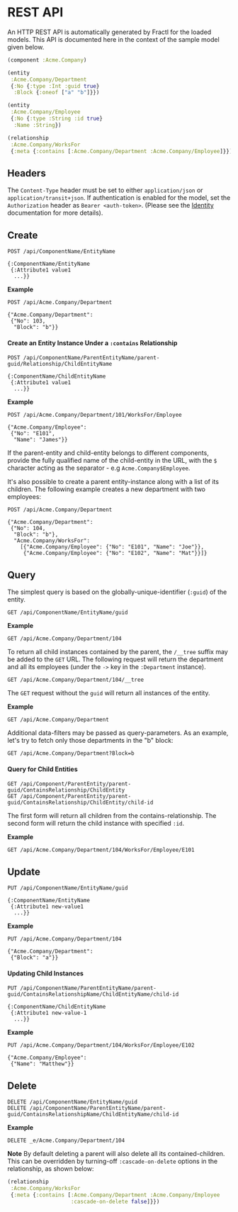 # REST API

An HTTP REST API is automatically generated by Fractl for the loaded models. This API is documented here in the context of the
sample model given below.

```clojure
(component :Acme.Company)

(entity
 :Acme.Company/Department
 {:No {:type :Int :guid true}
  :Block {:oneof ["a" "b"]}})

(entity
 :Acme.Company/Employee
 {:No {:type :String :id true}
  :Name :String})

(relationship
 :Acme.Company/WorksFor
 {:meta {:contains [:Acme.Company/Department :Acme.Company/Employee]}})
```

## Headers

The `Content-Type` header must be set to either `application/json` or `application/transit+json`.
If authentication is enabled for the model, set the `Authorization` header as `Bearer <auth-token>`.
(Please see the [Identity](/docs/language/reference/kernel/identity) documentation for more details).

## Create

```shell
POST /api/ComponentName/EntityName

{:ComponentName/EntityName
 {:Attribute1 value1
  ...}}
```

**Example**

```shell
POST /api/Acme.Company/Department

{"Acme.Company/Department":
 {"No": 103,
  "Block": "b"}}
```

#### Create an Entity Instance Under a `:contains` Relationship

```shell
POST /api/ComponentName/ParentEntityName/parent-guid/Relationship/ChildEntityName

{:ComponentName/ChildEntityName
 {:Attribute1 value1
  ...}}
```

**Example**

```shell
POST /api/Acme.Company/Department/101/WorksFor/Employee

{"Acme.Company/Employee":
 {"No": "E101",
  "Name": "James"}}
```

If the parent-entity and child-entity belongs to different components, provide the fully qualified name of the child-entity
in the URL, with the `$` character acting as the separator - e.g `Acme.Company$Employee`.

It's also possible to create a parent entity-instance along with a list of its children.
The following example creates a new department with two employees:

```shell
POST /api/Acme.Company/Department

{"Acme.Company/Department":
 {"No": 104,
  "Block": "b"},
  "Acme.Company/WorksFor": 
    [{"Acme.Company/Employee": {"No": "E101", "Name": "Joe"}},
     {"Acme.Company/Employee": {"No": "E102", "Name": "Mat"}}]}
```

## Query

The simplest query is based on the globally-unique-identifier (`:guid`) of the entity.

```shell
GET /api/ComponentName/EntityName/guid
```

**Example**

```shell
GET /api/Acme.Company/Department/104
```

To return all child instances contained by the parent, the `/__tree` suffix may be added to the `GET` URL.
The following request will return the department and all its employees (under the `->` key in the `:Department` instance).

```shell
GET /api/Acme.Company/Department/104/__tree
```

The `GET` request without the `guid` will return all instances of the entity.

**Example**

```shell
GET /api/Acme.Company/Department
```

Additional data-filters may be passed as query-parameters. As an example, let's try to fetch only those departments
in the "b" block:

```shell
GET /api/Acme.Company/Department?Block=b
```

#### Query for Child Entities

```shell
GET /api/Component/ParentEntity/parent-guid/ContainsRelationship/ChildEntity
GET /api/Component/ParentEntity/parent-guid/ContainsRelationship/ChildEntity/child-id
```

The first form will return all children from the contains-relationship. The second form will
return the child instance with specified `:id`.

**Example**

```shell
GET /api/Acme.Company/Department/104/WorksFor/Employee/E101
```

## Update

```shell
PUT /api/ComponentName/EntityName/guid

{:ComponentName/EntityName
 {:Attribute1 new-value1
  ...}}
```

**Example**

```shell
PUT /api/Acme.Company/Department/104

{"Acme.Company/Department":
 {"Block": "a"}}
```

#### Updating Child Instances

```shell
PUT /api/ComponentName/ParentEntityName/parent-guid/ContainsRelationshipName/ChildEntityName/child-id

{:ComponentName/ChildEntityName
 {:Attribute1 new-value-1
  ...}}
```

**Example**

```shell
PUT /api/Acme.Company/Department/104/WorksFor/Employee/E102

{"Acme.Company/Employee":
 {"Name": "Matthew"}}
```

## Delete

```shell
DELETE /api/ComponentName/EntityName/guid
DELETE /api/ComponentName/ParentEntityName/parent-guid/ContainsRelationshipName/ChildEntityName/child-id
```

**Example**

```shell
DELETE _e/Acme.Company/Department/104
```

**Note** By default deleting a parent will also delete all its contained-children. This can be overridden by turning-off
`:cascade-on-delete` options in the relationship, as shown below:


```clojure
(relationship
 :Acme.Company/WorksFor
 {:meta {:contains [:Acme.Company/Department :Acme.Company/Employee
                    :cascade-on-delete false]}})
```
